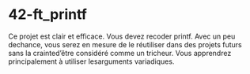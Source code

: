 # 42-ft_printf
Ce projet est clair et efficace. Vous devez recoder printf. Avec un peu dechance, vous serez en mesure de le réutiliser dans des projets futurs sans la crainted’être considéré comme un tricheur. Vous apprendrez principalement à utiliser lesarguments variadiques.
